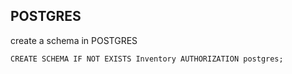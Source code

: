 ## POSTGRES
create a schema in POSTGRES
```
CREATE SCHEMA IF NOT EXISTS Inventory AUTHORIZATION postgres;
```
